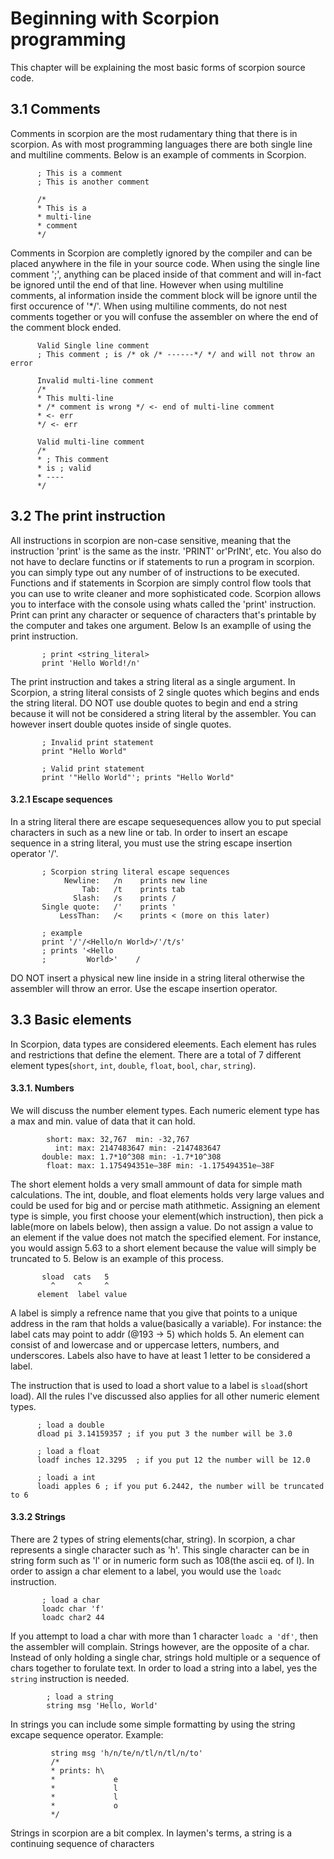 # Beginning with Scorpion programming
This chapter will be explaining the most basic forms of scorpion source code.

## 3.1 Comments
Comments in scorpion are the most rudamentary thing that there is in scorpion. As with most programming languages there are both single line and multiline comments. Below is an example of comments in Scorpion.
      
          ; This is a comment
          ; This is another comment
          
          /*
          * This is a 
          * multi-line
          * comment
          */
          
Comments in Scorpion are completly ignored by the compiler and can be placed anywhere in the file in your source code. When using the single line comment ';', anything can be placed inside of that comment and will in-fact be ignored until the end of that line. However when using multiline comments, al information inside the comment block will be ignore until the first occurence of '*/'. When using multiline comments, do not nest comments together or you will confuse the assembler on where the end of the comment block ended. 

          Valid Single line comment
          ; This comment ; is /* ok /* ------*/ */ and will not throw an error
           
          Invalid multi-line comment
          /*
          * This multi-line
          * /* comment is wrong */ <- end of multi-line comment
          * <- err
          */ <- err
          
          Valid multi-line comment
          /* 
          * ; This comment
          * is ; valid
          * ----
          */
          

## 3.2 The print instruction
All instructions in scorpion are non-case sensitive, meaning that the instruction 'print' is the same as the instr. 'PRINT' or'PrINt', etc. You also do not have to declare functins or if statements to run a program in scorpion. you can simply type out any number of of instructions to be executed. Functions and if statements in Scorpion are simply control flow tools that you can use to write cleaner and more sophisticated code. Scorpion allows you to interface with the console using whats called the 'print' instruction. Print can print any character or sequence of characters that's printable by the computer and takes one argument. Below Is an examplle of using the print instruction.

           ; print <string_literal>
           print 'Hello World!/n'

The print instruction and takes a string literal as a single argument. In Scorpion, a string literal consists of 2 single quotes which begins and ends the string literal. DO NOT use double quotes to begin and end a string because it will not be considered a string literal by the assembler. You can however insert double quotes inside of single quotes.

           ; Invalid print statement
           print "Hello World"

           ; Valid print statement
           print '"Hello World"'; prints "Hello World"

#### 3.2.1 Escape sequences
In a string literal there are escape sequesequences allow you to put special characters in such as a new line or tab. In order to insert an escape sequence in a string literal, you must use the string escape insertion operator '/'.

           ; Scorpion string literal escape sequences 
                Newline:   /n    prints new line
                    Tab:   /t    prints tab
                  Slash:   /s    prints /
           Single quote:   /'    prints '
               LessThan:   /<    prints < (more on this later)

           ; example
           print '/'/<Hello/n World>/'/t/s'
           ; prints '<Hello
           ;         World>'    /

DO NOT insert a physical new line inside in a string literal otherwise the assembler will throw an error. Use the escape insertion operator.

## 3.3 Basic elements
In Scorpion, data types are considered eleements. Each element has rules and restrictions that define the element. There are a total of  7 different element types(`short`, `int`, `double`, `float`, `bool`, `char`, `string`).

#### 3.3.1. Numbers
We will discuss the number element types. Each numeric element type has a max and min. value of data that it can hold.

            short: max: 32,767  min: -32,767
              int: max: 2147483647 min: -2147483647
           double: max: 1.7*10^308 min: -1.7*10^308
            float: max: 1.175494351e–38F min: -1.175494351e–38F
            
The short element holds a very small ammount of data for simple math calculations. The int, double, and float elements holds very large values and could be used for big and or percise math atithmetic. Assigning an element type is simple, you first choose your element(which instruction), then pick a lable(more on labels below), then assign a value. Do not assign a value to an element if the value does not match the specified element. For instance, you would assign 5.63 to a short element because the value will simply be truncated to 5. Below is an example of this process.

           sload  cats   5   
             ^     ^     ^
          element  label value
          
A label is simply a refrence name that you give that points to a unique address in the ram that holds a value(basically a variable). For instance: the label cats may point to addr (@193 -> 5) which holds 5. An element can consist of and lowercase and or uppercase letters, numbers, and underscores. Labels also have to have at least 1 letter to be considered a label.

The instruction that is used to load a short value to a label is `sload`(short load). All the rules I've discussed also applies for all other numeric element types. 

          ; load a double
          dload pi 3.14159357 ; if you put 3 the number will be 3.0
          
          ; load a float
          loadf inches 12.3295  ; if you put 12 the number will be 12.0
          
          ; loadi a int
          loadi apples 6 ; if you put 6.2442, the number will be truncated to 6


#### 3.3.2 Strings
There are 2 types of string elements(char, string). In scorpion, a char represents a single character such as 'h'. This single character can be in string form such as 'l' or in numeric form such as 108(the ascii eq. of l). In order to assign a char element to a label, you would use the `loadc` instruction.

           ; load a char
           loadc char 'f'
           loadc char2 44
           
If you attempt to load a char with more than 1 character `loadc a 'df'`, then the assembler will complain. Strings however, are the opposite of a char. Instead of only holding a single char, strings hold multiple or a sequence of chars together to forulate text. In order to load a string into a label, yes the `string` instruction is needed.

            ; load a string
            string msg 'Hello, World'
            
In strings you can include some simple formatting by using the string excape sequence operator. Example: 

             string msg 'h/n/te/n/tl/n/tl/n/to'
             /*
             * prints: h\
             *             e
             *             l
             *             l
             *             o
             */

Strings in scorpion are a bit complex. In laymen's terms, a string is a continuing sequence of characters
